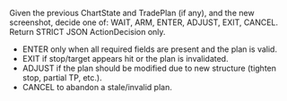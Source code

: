 Given the previous ChartState and TradePlan (if any), and the new screenshot, decide one of: WAIT, ARM, ENTER, ADJUST, EXIT, CANCEL.
Return STRICT JSON ActionDecision only.
- ENTER only when all required fields are present and the plan is valid.
- EXIT if stop/target appears hit or the plan is invalidated.
- ADJUST if the plan should be modified due to new structure (tighten stop, partial TP, etc.).
- CANCEL to abandon a stale/invalid plan.
